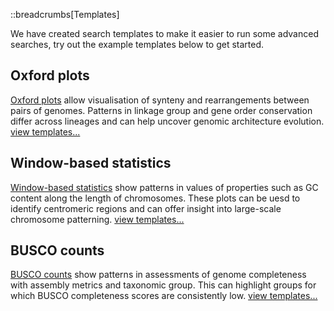 ::breadcrumbs[Templates]

We have created search templates to make it easier to run some advanced searches, try out the example templates below to get started.

## Oxford plots

[Oxford plots](/templates/oxford) allow visualisation of synteny and rearrangements between pairs of genomes. Patterns in linkage group and gene order conservation differ across lineages and can help uncover genomic architecture evolution. [view templates...](/templates/oxford)

## Window-based statistics

[Window-based statistics](/templates/windows) show patterns in values of properties such as GC content along the length of chromosomes. These plots can be uesd to identify centromeric regions and can offer insight into large-scale chromosome patterning. [view templates...](/templates/windows)

## BUSCO counts

[BUSCO counts](/templates/counts) show patterns in assessments of genome completeness with assembly metrics and taxonomic group. This can highlight groups for which BUSCO completeness scores are consistently low. [view templates...](/templates/counts)
